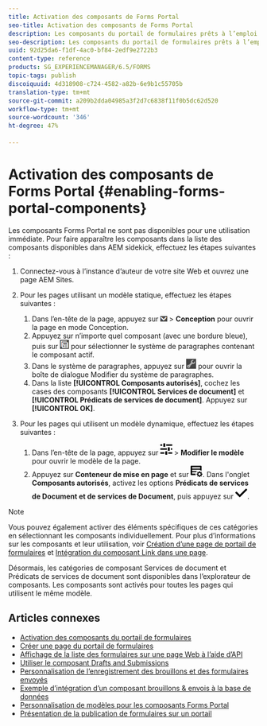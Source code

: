 ```yaml
---
title: Activation des composants de Forms Portal
seo-title: Activation des composants de Forms Portal
description: Les composants du portail de formulaires prêts à l’emploi sont désactivés par défaut. Activez les groupes Services de document et Prédicats de services de document pour activer les composants du portail de formulaires.
seo-description: Les composants du portail de formulaires prêts à l’emploi sont désactivés par défaut. Activez les groupes Services de document et Prédicats de services de document pour activer les composants du portail de formulaires.
uuid: 92d25da6-f1df-4ac0-bf84-2edf9e2722b3
content-type: reference
products: SG_EXPERIENCEMANAGER/6.5/FORMS
topic-tags: publish
discoiquuid: 4d318908-c724-4582-a82b-6e9b1c55705b
translation-type: tm+mt
source-git-commit: a209b2dda04985a3f2d7c6838f11f0b5dc62d520
workflow-type: tm+mt
source-wordcount: '346'
ht-degree: 47%

---
```



# Activation des composants de Forms Portal  {#enabling-forms-portal-components}

Les composants Forms Portal ne sont pas disponibles pour une utilisation immédiate. Pour faire apparaître les composants dans la liste des composants disponibles dans AEM sidekick, effectuez les étapes suivantes :

1. Connectez-vous à l’instance d’auteur de votre site Web et ouvrez une page AEM Sites.

1. Pour les pages utilisant un modèle statique, effectuez les étapes suivantes :

   1. Dans l’en-tête de la page, appuyez sur ![liste déroulante Zone de travail](assets/canvas-drop-down.png) > **Conception** pour ouvrir la page en mode Conception.
   1. Appuyez sur n’importe quel composant (avec une bordure bleue), puis sur ![niveau champ](assets/field-level.png) pour sélectionner le système de paragraphes contenant le composant actif.
   1. Dans le système de paragraphes, appuyez sur ![settings_icon](assets/settings_icon.png) pour ouvrir la boîte de dialogue Modifier du système de paragraphes.
   1. Dans la liste **[!UICONTROL Composants autorisés]**, cochez les cases des composants **[!UICONTROL Services de document]** et **[!UICONTROL Prédicats de services de document]**. Appuyez sur **[!UICONTROL OK]**.

1. Pour les pages qui utilisent un modèle dynamique, effectuez les étapes suivantes :

   1. Dans l’en-tête de la page, appuyez sur ![properties](assets/properties.png) > **Modifier le modèle** pour ouvrir le modèle de la page.
   1. Appuyez sur **Conteneur de mise en page** et sur ![Gestion des flux](/help/forms/using/assets/feedmanagement.png). Dans l&#39;onglet **Composants autorisés**, activez les options **Prédicats de services de Document et de services de Document**, puis appuyez sur ![aem_6_3_forms_save](assets/aem_6_3_forms_save.png).

>[!NOTE]
>
>Vous pouvez également activer des éléments spécifiques de ces catégories en sélectionnant les composants individuellement. Pour plus d’informations sur les composants et leur utilisation, voir [Création d’une page de portail de formulaires](/help/forms/using/creating-form-portal-page.md) et [Intégration du composant Link dans une page](/help/forms/using/embedding-link-component-page.md).

Désormais, les catégories de composant Services de document et Prédicats de services de document sont disponibles dans l’explorateur de composants. Les composants sont activés pour toutes les pages qui utilisent le même modèle.

## Articles connexes

* [Activation des composants du portail de formulaires](/help/forms/using/enabling-forms-portal-components.md)
* [Créer une page du portail de formulaires](/help/forms/using/creating-form-portal-page.md)
* [Affichage de la liste des formulaires sur une page Web à l’aide d’API](/help/forms/using/listing-forms-webpage-using-apis.md)
* [Utiliser le composant Drafts and Submissions](/help/forms/using/draft-submission-component.md)
* [Personnalisation de l’enregistrement des brouillons et des formulaires envoyés](/help/forms/using/draft-submission-component.md)
* [Exemple d’intégration d’un composant brouillons &amp; envois à la base de données](/help/forms/using/integrate-draft-submission-database.md)
* [Personnalisation de modèles pour les composants Forms Portal](/help/forms/using/customizing-templates-forms-portal-components.md)
* [Présentation de la publication de formulaires sur un portail](/help/forms/using/introduction-publishing-forms.md)

